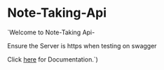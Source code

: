 # Note-Taking-Api
 `Welcome to Note-Taking Api-

Ensure the Server is https when testing on swagger

Click <a href="https://note-taking-app-api.onrender.com/doc">here</a> for Documentation.`)
